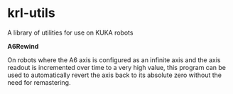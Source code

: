 # krl-utils
A library of utilities for use on KUKA robots

**A6Rewind**

On robots where the A6 axis is configured as an infinite axis and the axis readout is incremented over time to a very high value, this program can be used to automatically revert the axis back to its absolute zero without the need for remastering.
